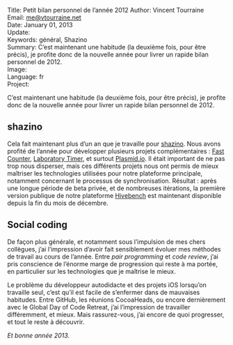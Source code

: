 Title:    Petit bilan personnel de l’année 2012
Author:   Vincent Tourraine  
Email:    me@vtourraine.net  
Date:     January 01, 2013  
Update:   
Keywords: général, Shazino  
Summary:  C’est maintenant une habitude (la deuxième fois, pour être précis), je profite donc de la nouvelle année pour livrer un rapide bilan personnel de 2012.  
Image:    
Language: fr  
Project:    

<p>C’est maintenant une habitude (la deuxième fois, pour être précis), je profite donc de la nouvelle année pour livrer un rapide bilan personnel de 2012.</p>

<h2>shazino</h2>

<p>
  Cela fait maintenant plus d’un an que je travaille pour <a href="http://www.shazino.com" title="http://www.shazino.com">shazino</a>. Nous avons profité de l’année pour développer plusieurs projets complémentaires : <a href="https://itunes.apple.com/app/fast-counter/id529461202" title="https://itunes.apple.com/app/fast-counter/id529461202">Fast Counter</a>, <a href="https://itunes.apple.com/app/laboratory-timer/id537195348?mt=8" title="https://itunes.apple.com/app/laboratory-timer/id537195348?mt=8">Laboratory Timer</a>, et surtout <a href="https://plasmid.io" title="https://plasmid.io">Plasmid.io</a>. Il était important de ne pas trop nous disperser, mais ces différents projets nous ont permis de mieux maîtriser les technologies utilisées pour notre plateforme principale, notamment concernant le processus de synchronisation. Résultat : après une longue période de beta privée, et de nombreuses itérations, la première version publique de notre plateforme <a href="http://www.hivebench.com" title="http://www.hivebench.com">Hivebench</a> est maintenant disponible depuis la fin du mois de décembre.
</p>

<h2>Social coding</h2>

<p>
  De façon plus générale, et notamment sous l’impulsion de mes chers collègues, j’ai l’impression d’avoir fait sensiblement évoluer mes méthodes de travail au cours de l’année. Entre <em>pair programming</em> et <em>code review</em>, j’ai pris conscience de l’énorme marge de progression qui reste à ma portée, en particulier sur les technologies que je maîtrise le mieux.
</p>
<p>
  Le problème du développeur autodidacte et des projets iOS lorsqu’on travaille seul, c’est qu’il est facile de s’enfermer dans de mauvaises habitudes. Entre GitHub, les réunions CocoaHeads, ou encore dernièrement avec le Global Day of Code Retreat, j’ai l’impression de travailler différemment, et mieux. Mais rassurez-vous, j’ai encore de quoi progresser, et  tout le reste à découvrir.
</p>

<p>
  <em>Et bonne année 2013.</em>
</p>
